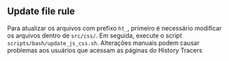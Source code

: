 ## Update file rule

Para atualizar os arquivos com prefixo `ht_`, primeiro é necessário modificar os arquivos dentro de `src/css/`. Em seguida, execute o script `scripts/bash/update_js_css.sh`. Alterações manuais podem causar problemas aos usuários que acessam as páginas do History Tracers

